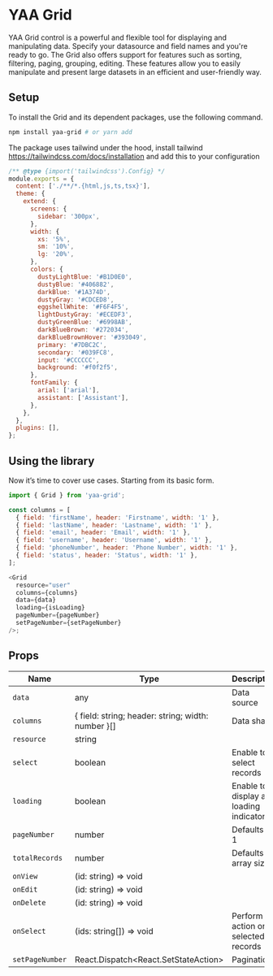 # YAA Grid

YAA Grid control is a powerful and flexible tool for displaying and manipulating data. Specify your datasource and field names and you're ready to go.
The Grid also offers support for features such as sorting, filtering, paging, grouping, editing. These features allow you to easily manipulate and present large datasets in an efficient and user-friendly way.

## Setup

To install the Grid and its dependent packages, use the following command.

```bash
npm install yaa-grid # or yarn add
```

The package uses tailwind under the hood, install tailwind https://tailwindcss.com/docs/installation
and add this to your configuration

```js
/** @type {import('tailwindcss').Config} */
module.exports = {
  content: ['./**/*.{html,js,ts,tsx}'],
  theme: {
    extend: {
      screens: {
        sidebar: '300px',
      },
      width: {
        xs: '5%',
        sm: '10%',
        lg: '20%',
      },
      colors: {
        dustyLightBlue: '#B1D0E0',
        dustyBlue: '#406882',
        darkBlue: '#1A374D',
        dustyGray: '#CDCED8',
        eggshellWhite: '#F6F4F5',
        lightDustyGray: '#ECEDF3',
        dustyGreenBlue: '#6998AB',
        darkBlueBrown: '#272034',
        darkBlueBrownHover: '#393049',
        primary: '#7DBC2C',
        secondary: '#039FC8',
        input: '#CCCCCC',
        background: '#f0f2f5',
      },
      fontFamily: {
        arial: ['arial'],
        assistant: ['Assistant'],
      },
    },
  },
  plugins: [],
};
```

## Using the library

Now it’s time to cover use cases. Starting from its basic form.

```js
import { Grid } from 'yaa-grid';

const columns = [
  { field: 'firstName', header: 'Firstname', width: '1' },
  { field: 'lastName', header: 'Lastname', width: '1' },
  { field: 'email', header: 'Email', width: '1' },
  { field: 'username', header: 'Username', width: '1' },
  { field: 'phoneNumber', header: 'Phone Number', width: '1' },
  { field: 'status', header: 'Status', width: '1' },
];

<Grid
  resource="user"
  columns={columns}
  data={data}
  loading={isLoading}
  pageNumber={pageNumber}
  setPageNumber={setPageNumber}
/>;
```

## Props

| Name            | Type                                               | Description                           |
| --------------- | -------------------------------------------------- | ------------------------------------- |
| `data`          | any                                                | Data source                           |
| `columns`       | { field: string; header: string; width: number }[] | Data shape                            |
| `resource`      | string                                             |                                       |
| `select`        | boolean                                            | Enable to select records              |
| `loading`       | boolean                                            | Enable to display a loading indicator |
| `pageNumber`    | number                                             | Defaults to 1                         |
| `totalRecords`  | number                                             | Defaults to array size                |
| `onView`        | (id: string) => void                               |                                       |
| `onEdit`        | (id: string) => void                               |                                       |
| `onDelete`      | (id: string) => void                               |                                       |
| `onSelect`      | (ids: string[]) => void                            | Perform action on selected records    |
| `setPageNumber` | React.Dispatch<React.SetStateAction<number>>       | Pagination                            |
